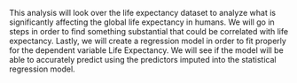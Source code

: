 This analysis will look over the life expectancy dataset to analyze what is significantly affecting the global life expectancy in humans. We will go in steps in order to find something substantial that could be correlated with life expectancy. Lastly, we will create a regression model in order to fit properly for the dependent variable Life Expectancy. We will see if the model will be able to accurately predict using the predictors imputed into the statistical regression model. 

